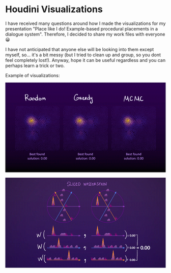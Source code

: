 # Houdini Visualizations

I have received many questions around how I made the visualizations for my presentation "Place like I do! Example-based procedural placements in a dialogue system". Therefore, I decided to share my work files with everyone 😀 

I have not anticipated that anyone else will be looking into them except myself, so...  it's a bit messy (but I tried to clean up and group, so you dont feel completely lost!). Anyway, hope it can be useful regardless and you can perhaps learn a trick or two.

Example of visualizations:

![](/gifs/TheThing_github_example_1.gif)

![](/gifs/TheThing_github_example_2.gif)
